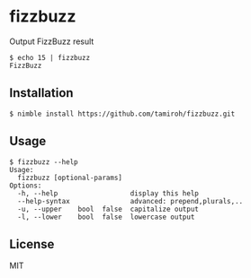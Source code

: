 # fizzbuzz

Output FizzBuzz result

```
$ echo 15 | fizzbuzz
FizzBuzz
```

## Installation

```
$ nimble install https://github.com/tamiroh/fizzbuzz.git
```

## Usage

```
$ fizzbuzz --help                                      
Usage:
  fizzbuzz [optional-params] 
Options:
  -h, --help                  display this help
  --help-syntax               advanced: prepend,plurals,..
  -u, --upper    bool  false  capitalize output
  -l, --lower    bool  false  lowercase output
```

## License

MIT
